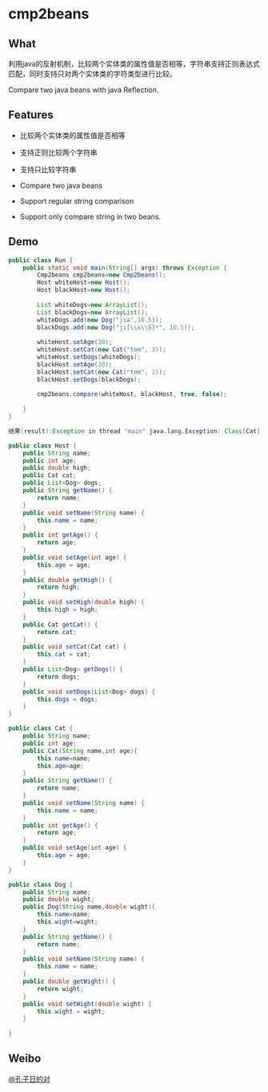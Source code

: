

# cmp2beans

## What
利用java的反射机制，比较两个实体类的属性值是否相等，字符串支持正则表达式匹配，同时支持只对两个实体类的字符类型进行比较。

Compare two java beans with java Reflection.

## Features
* 比较两个实体类的属性值是否相等
* 支持正则比较两个字符串
* 支持只比较字符串

* Compare two java beans
* Support regular string comparison 
* Support only compare string in two beans.

## Demo
```java
public class Run {
    public static void main(String[] args) throws Exception {
		Cmp2beans cmp2beans=new Cmp2beans();
		Host whiteHost=new Host();
		Host blackHost=new Host();
		
		List whiteDogs=new ArrayList();
		List blackDogs=new ArrayList();
		whiteDogs.add(new Dog("jia",10.5));
		blackDogs.add(new Dog("ji[\\s\\S]*", 10.5));
		
		whiteHost.setAge(30);
		whiteHost.setCat(new Cat("tom", 3));
		whiteHost.setDogs(whiteDogs);
		blackHost.setAge(30);
		blackHost.setCat(new Cat("tom", 2));
		blackHost.setDogs(blackDogs);
		
		cmp2beans.compare(whiteHost, blackHost, true, false);
		
	}
}
```
```java
结果(result):Exception in thread "main" java.lang.Exception: Class[Cat] Attributes[age] Mismatch;source[3],target[2]
```
```java
public class Host {
    public String name;
	public int age;
	public double high;
	public Cat cat;
	public List<Dog> dogs;
	public String getName() {
		return name;
	}
	public void setName(String name) {
		this.name = name;
	}
	public int getAge() {
		return age;
	}
	public void setAge(int age) {
		this.age = age;
	}
	public double getHigh() {
		return high;
	}
	public void setHigh(double high) {
		this.high = high;
	}
	public Cat getCat() {
		return cat;
	}
	public void setCat(Cat cat) {
		this.cat = cat;
	}
	public List<Dog> getDogs() {
		return dogs;
	}
	public void setDogs(List<Dog> dogs) {
		this.dogs = dogs;
	}
}
```
```java
public class Cat {
    public String name;
	public int age;
	public Cat(String name,int age){
		this.name=name;
		this.age=age;
	}
	public String getName() {
		return name;
	}
	public void setName(String name) {
		this.name = name;
	}
	public int getAge() {
		return age;
	}
	public void setAge(int age) {
		this.age = age;
	}
}
```
```java
public class Dog {
    public String name;
	public double wight;
	public Dog(String name,double wight){
		this.name=name;
		this.wight=wight;
	}
	public String getName() {
		return name;
	}
	public void setName(String name) {
		this.name = name;
	}
	public double getWight() {
		return wight;
	}
	public void setWight(double wight) {
		this.wight = wight;
	}
	
}
```

## Weibo
[@孔子日的对](http://weibo.com/zwsq123/)
